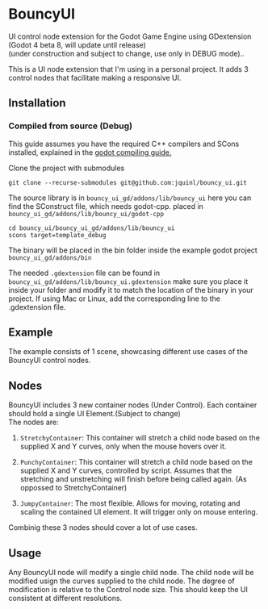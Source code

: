 # BouncyUI
UI control node extension for the Godot Game Engine using GDextension (Godot 4 beta 8, will update until release)  
(under construction and subject to change, use only in DEBUG mode)..

This is a UI node extension that I'm using in a personal project. It adds 3 control nodes that facilitate making a responsive UI.

## Installation
### Compiled from source (Debug)  

This guide assumes you have the required C++ compilers and SCons installed, explained in the [godot compiling guide.](https://docs.godotengine.org/en/stable/development/compiling/index.html) 

Clone the project with submodules  
```
git clone --recurse-submodules git@github.com:jquinl/bouncy_ui.git
```  
The source library is in `bouncy_ui_gd/addons/lib/bouncy_ui` here you can find the SConstruct file, which needs godot-cpp. placed in `bouncy_ui_gd/addons/lib/bouncy_ui/godot-cpp`
```
cd bouncy_ui/bouncy_ui_gd/addons/lib/bouncy_ui
scons target=template_debug
```  
The binary will be placed in the bin folder inside the example godot project `bouncy_ui_gd/addons/bin`  

The needed `.gdextension` file can be found in `bouncy_ui_gd/addons/lib/bouncy_ui.gdextension`  make sure you place it inside your folder and modify it to match the location of the binary in your project. If using Mac or Linux, add the corresponding line to the .gdextension file.

## Example
The example consists of 1 scene, showcasing different use cases of the BouncyUI control nodes.  

## Nodes
BouncyUI includes 3 new container nodes (Under Control). Each container should hold a single UI Element.(Subject to change)  
The nodes are:  

1.  `StretchyContainer`: This container will stretch a child node based on the supplied X and Y curves, only when the mouse hovers over it.

2.  `PunchyContainer`: This container will stretch a child node based on the supplied X and Y curves, controlled by script. Assumes that the stretching and unstretching will finish before being called again. (As oppossed to StretchyContainer) 

3.  `JumpyContainer`: The most flexible. Allows for moving, rotating and scaling the contained UI element. It will trigger only on mouse entering.

Combinig these 3 nodes should cover a lot of use cases.

## Usage
Any BouncyUI node will modify a single child node. The child node will be modified usign the curves supplied to the child node. The degree of modification is relative to the Control node size. This should keep the UI consistent at different resolutions.
